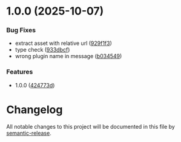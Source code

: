# 1.0.0 (2025-10-07)


### Bug Fixes

* extract asset with relative url ([929f1f3](https://github.com/yoyo930021/vite-plugin-sri3/commit/929f1f3691ebc064de8c3d31532445e4c058c10f))
* type check ([933dbcf](https://github.com/yoyo930021/vite-plugin-sri3/commit/933dbcf658ae2b92d16c68db6925811ccdafd13d))
* wrong plugin name in message ([b034549](https://github.com/yoyo930021/vite-plugin-sri3/commit/b0345494f127f63795133c606edf0ab5097f3764))


### Features

* 1.0.0 ([424773d](https://github.com/yoyo930021/vite-plugin-sri3/commit/424773d8890c88af3be404ceae0b4bab87955c77))

# Changelog

All notable changes to this project will be documented in this file by [semantic-release](https://github.com/semantic-release/semantic-release).

